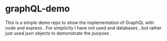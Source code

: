# graphQL-demo

This is a simple demo repo to show the implementation of GraphQL with node and express . For simplicity I have not used and databases , but rather just used json objects to demonstrate the purpose . 
